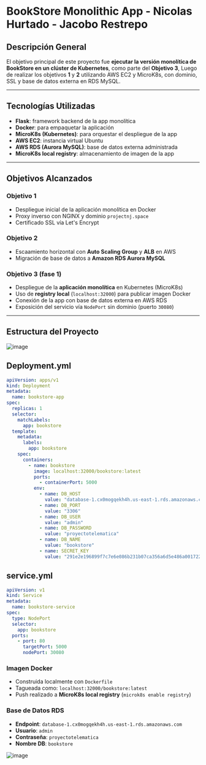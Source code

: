 # BookStore Monolithic App - Nicolas Hurtado - Jacobo Restrepo

## Descripción General
El objetivo principal de este proyecto fue **ejecutar la versión monolítica de BookStore en un clúster de Kubernetes**, como parte del **Objetivo 3**, Luego de realizar los objetivos **1** y **2** utilizando AWS EC2 y MicroK8s, con dominio, SSL y base de datos externa en RDS MySQL.

---

##  Tecnologías Utilizadas

- **Flask**: framework backend de la app monolítica  
- **Docker**: para empaquetar la aplicación  
- **MicroK8s (Kubernetes)**: para orquestar el despliegue de la app  
- **AWS EC2**: instancia virtual Ubuntu
- **AWS RDS (Aurora MySQL)**: base de datos externa administrada  
- **MicroK8s local registry**: almacenamiento de imagen de la app  

---

## Objetivos Alcanzados

### Objetivo 1
- Despliegue inicial de la aplicación monolítica en Docker
- Proxy inverso con NGINX y dominio `projectnj.space`
- Certificado SSL vía Let's Encrypt

### Objetivo 2
- Escaamiento horizontal con **Auto Scaling Group** y **ALB** en AWS
- Migración de base de datos a **Amazon RDS Aurora MySQL**

### Objetivo 3 (fase 1)
- Despliegue de la **aplicación monolítica** en Kubernetes (MicroK8s)
- Uso de **registry local** (`localhost:32000`) para publicar imagen Docker
- Conexión de la app con base de datos externa en AWS RDS
- Exposición del servicio vía `NodePort` sin dominio (puerto `30080`)

---

## Estructura del Proyecto
![image](https://github.com/user-attachments/assets/48afd489-e18a-41e9-97a6-2436f927ff69)

## Deployment.yml 
```yml
apiVersion: apps/v1
kind: Deployment
metadata:
  name: bookstore-app
spec:
  replicas: 1
  selector:
    matchLabels:
      app: bookstore
  template:
    metadata:
      labels:
        app: bookstore
    spec:
      containers:
        - name: bookstore
          image: localhost:32000/bookstore:latest
          ports:
            - containerPort: 5000
          env:
            - name: DB_HOST
              value: "database-1.cx0mogqekh4h.us-east-1.rds.amazonaws.com"
            - name: DB_PORT
              value: "3306"
            - name: DB_USER
              value: "admin"
            - name: DB_PASSWORD
              value: "proyectotelematica"
            - name: DB_NAME
              value: "bookstore"
            - name: SECRET_KEY
              value: "291e2e196899f7c7e6e086b231b07ca356a6d5e486a00172226f3da120339950"
```

## service.yml
```yml
apiVersion: v1
kind: Service
metadata:
  name: bookstore-service
spec:
  type: NodePort
  selector:
    app: bookstore
  ports:
    - port: 80
      targetPort: 5000
      nodePort: 30080

```
### Imagen Docker
- Construida localmente con `Dockerfile`
- Tagueada como: `localhost:32000/bookstore:latest`
- Push realizado a **MicroK8s local registry** (`microk8s enable registry`)

### Base de Datos RDS
- **Endpoint**: `database-1.cx0mogqekh4h.us-east-1.rds.amazonaws.com`
- **Usuario**: `admin`
- **Contraseña**: `proyectotelematica`
- **Nombre DB**: `bookstore`

![image](https://github.com/user-attachments/assets/64440e0e-42c6-482c-9448-5c261f7b714b)


